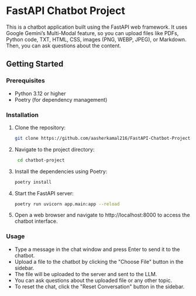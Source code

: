 # FastAPI Chatbot Project

This is a chatbot application built using the FastAPI web framework. It uses Google Gemini’s Multi-Modal feature, so you can upload files like PDFs, Python code, TXT, HTML, CSS, images (PNG, WEBP, JPEG), or Markdown. Then, you can ask questions about the content.

## Getting Started

### Prerequisites

- Python 3.12 or higher
- Poetry (for dependency management)

### Installation

1. Clone the repository:

   ```bash
   git clone https://github.com/aasherkamal216/FastAPI-Chatbot-Project.git
   ```
2. Navigate to the project directory:

   ```bash
    cd chatbot-project
   ```
3. Install the dependencies using Poetry:

   ```bash
   poetry install
   ```

4. Start the FastAPI server:

   ```bash
   poetry run uvicorn app.main:app --reload
   ```
5. Open a web browser and navigate to http://localhost:8000 to access the chatbot interface.

### Usage
* Type a message in the chat window and press Enter to send it to the chatbot.
* Upload a file to the chatbot by clicking the "Choose File" button in the sidebar.
* The file will be uploaded to the server and sent to the LLM.
* You can ask questions about the uploaded file or any other topic.
* To reset the chat, click the "Reset Conversation" button in the sidebar.